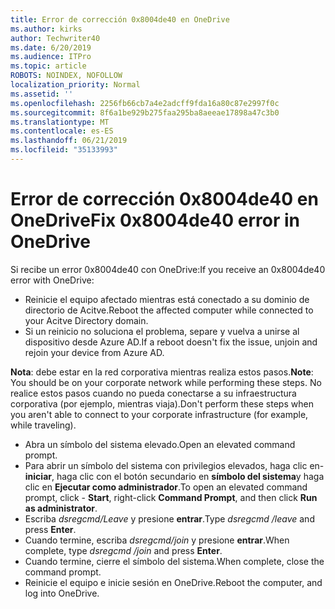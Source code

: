 ```yaml
---
title: Error de corrección 0x8004de40 en OneDrive
ms.author: kirks
author: Techwriter40
ms.date: 6/20/2019
ms.audience: ITPro
ms.topic: article
ROBOTS: NOINDEX, NOFOLLOW
localization_priority: Normal
ms.assetid: ''
ms.openlocfilehash: 2256fb66cb7a4e2adcff9fda16a80c87e2997f0c
ms.sourcegitcommit: 8f6a1be929b275faa295ba8aeeae17898a47c3b0
ms.translationtype: MT
ms.contentlocale: es-ES
ms.lasthandoff: 06/21/2019
ms.locfileid: "35133993"
---
```

# <a name="fix-0x8004de40-error-in-onedrive"></a><span data-ttu-id="e0757-102">Error de corrección 0x8004de40 en OneDrive</span><span class="sxs-lookup"><span data-stu-id="e0757-102">Fix 0x8004de40 error in OneDrive</span></span>

<span data-ttu-id="e0757-103">Si recibe un error 0x8004de40 con OneDrive:</span><span class="sxs-lookup"><span data-stu-id="e0757-103">If you receive an 0x8004de40 error with OneDrive:</span></span>

- <span data-ttu-id="e0757-104">Reinicie el equipo afectado mientras está conectado a su dominio de directorio de Acitve.</span><span class="sxs-lookup"><span data-stu-id="e0757-104">Reboot the affected computer while connected to your Acitve Directory domain.</span></span>
- <span data-ttu-id="e0757-105">Si un reinicio no soluciona el problema, separe y vuelva a unirse al dispositivo desde Azure AD.</span><span class="sxs-lookup"><span data-stu-id="e0757-105">If a reboot doesn't fix the issue, unjoin and rejoin your device from Azure AD.</span></span> 

<span data-ttu-id="e0757-106">**Nota**: debe estar en la red corporativa mientras realiza estos pasos.</span><span class="sxs-lookup"><span data-stu-id="e0757-106">**Note**: You should be on your corporate network while performing these steps.</span></span> <span data-ttu-id="e0757-107">No realice estos pasos cuando no pueda conectarse a su infraestructura corporativa (por ejemplo, mientras viaja).</span><span class="sxs-lookup"><span data-stu-id="e0757-107">Don't perform these steps when you aren't able to connect to your corporate infrastructure (for example, while traveling).</span></span> 

- <span data-ttu-id="e0757-108">Abra un símbolo del sistema elevado.</span><span class="sxs-lookup"><span data-stu-id="e0757-108">Open an elevated command prompt.</span></span> 
- <span data-ttu-id="e0757-109">Para abrir un símbolo del sistema con privilegios elevados, haga clic en- **iniciar**, haga clic con el botón secundario en **símbolo del sistema**y haga clic en **Ejecutar como administrador**.</span><span class="sxs-lookup"><span data-stu-id="e0757-109">To open an elevated command prompt, click - **Start**, right-click **Command Prompt**, and then click **Run as administrator**.</span></span>
- <span data-ttu-id="e0757-110">Escriba *dsregcmd/Leave* y presione **entrar**.</span><span class="sxs-lookup"><span data-stu-id="e0757-110">Type *dsregcmd /leave* and press **Enter**.</span></span>
- <span data-ttu-id="e0757-111">Cuando termine, escriba *dsregcmd/join* y presione **entrar**.</span><span class="sxs-lookup"><span data-stu-id="e0757-111">When complete, type *dsregcmd /join* and press **Enter**.</span></span>
- <span data-ttu-id="e0757-112">Cuando termine, cierre el símbolo del sistema.</span><span class="sxs-lookup"><span data-stu-id="e0757-112">When complete, close the command prompt.</span></span>
- <span data-ttu-id="e0757-113">Reinicie el equipo e inicie sesión en OneDrive.</span><span class="sxs-lookup"><span data-stu-id="e0757-113">Reboot the computer, and log into OneDrive.</span></span>